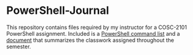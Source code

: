 # PowerShell-Journal

This repository contains files required by my instructor for a COSC-2101 PowerShell assignment. Included is a [PowerShell command list](Commands.pdf) and a [document](Classwork.md) that summarizes the classwork assigned throughout the semester.
